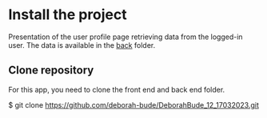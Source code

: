# Install the project

Presentation of the user profile page retrieving data from the logged-in user. 
The data is available in the [back](./back/) folder.

## Clone repository

For this app, you need to clone the front end and back end folder.

$ git clone https://github.com/deborah-bude/DeborahBude_12_17032023.git